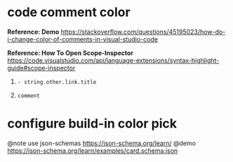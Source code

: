 # code comment color

**Reference: Demo**
https://stackoverflow.com/questions/45195023/how-do-i-change-color-of-comments-in-visual-studio-code

**Reference: How To Open Scope-Inspector**
https://code.visualstudio.com/api/language-extensions/syntax-highlight-guide#scope-inspector

1.     - string.other.link.title
2.     comment

# configure build-in color pick

@note use json-schemas https://json-schema.org/learn/
@demo https://json-schema.org/learn/examples/card.schema.json
